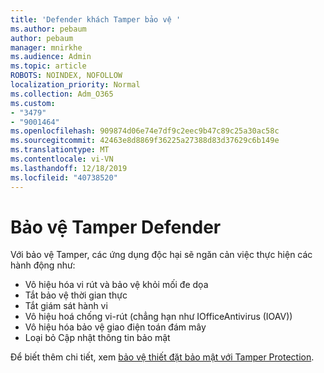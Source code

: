 ```yaml
---
title: 'Defender khách Tamper bảo vệ '
ms.author: pebaum
author: pebaum
manager: mnirkhe
ms.audience: Admin
ms.topic: article
ROBOTS: NOINDEX, NOFOLLOW
localization_priority: Normal
ms.collection: Adm_O365
ms.custom:
- "3479"
- "9001464"
ms.openlocfilehash: 909874d06e74e7df9c2eec9b47c89c25a30ac58c
ms.sourcegitcommit: 42463e8d8869f36225a27388d83d37629c6b149e
ms.translationtype: MT
ms.contentlocale: vi-VN
ms.lasthandoff: 12/18/2019
ms.locfileid: "40738520"
---
```

# <a name="defender-tamper-protection"></a>Bảo vệ Tamper Defender 

Với bảo vệ Tamper, các ứng dụng độc hại sẽ ngăn cản việc thực hiện các hành động như:

- Vô hiệu hóa vi rút và bảo vệ khỏi mối đe dọa
- Tắt bảo vệ thời gian thực
- Tắt giám sát hành vi
- Vô hiệu hoá chống vi-rút (chẳng hạn như IOfficeAntivirus (IOAV))
- Vô hiệu hóa bảo vệ giao điện toán đám mây
- Loại bỏ Cập nhật thông tin bảo mật

Để biết thêm chi tiết, xem [bảo vệ thiết đặt bảo mật với Tamper Protection](https://docs.microsoft.com/windows/security/threat-protection/windows-defender-antivirus/prevent-changes-to-security-settings-with-tamper-protection).